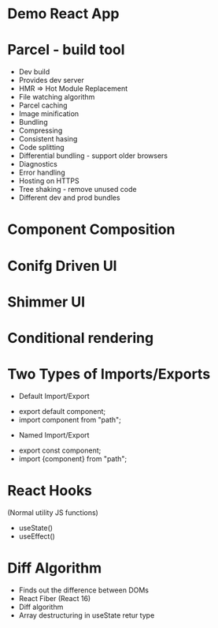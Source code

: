 # Demo React App

# Parcel - build tool
- Dev build
- Provides dev server
- HMR => Hot Module Replacement
- File watching algorithm
- Parcel caching
- Image minification
- Bundling
- Compressing
- Consistent hasing
- Code splitting
- Differential bundling - support older browsers
- Diagnostics
- Error handling
- Hosting on HTTPS
- Tree shaking - remove unused code
- Different dev and prod bundles

# Component Composition

# Conifg Driven UI

# Shimmer UI

# Conditional rendering

# Two Types of Imports/Exports

* Default Import/Export
- export default component;
- import component from "path";

* Named Import/Export
- export const component;
- import {component} from "path";

# React Hooks
(Normal utility JS functions)
- useState()
- useEffect()

# Diff Algorithm
- Finds out the difference between DOMs
- React Fiber (React 16)
- Diff algorithm
- Array destructuring in useState retur type

